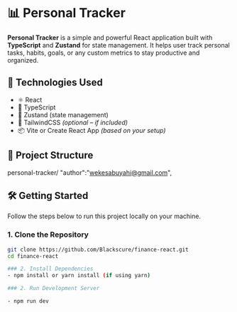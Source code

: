 # 📊 Personal Tracker

**Personal Tracker** is a simple and powerful React application built with **TypeScript** and **Zustand** for state management. It helps user track personal tasks, habits, goals, or any custom metrics to stay productive and organized.

## 🚀 Technologies Used

- ⚛️ React
- 🔡 TypeScript
- 🌿 Zustand (state management)
- 🎨 TailwindCSS *(optional – if included)*
- 📦 Vite or Create React App *(based on your setup)*

## 📂 Project Structure

personal-tracker/
  "author":"wekesabuyahi@gmail.com",


## 🛠️ Getting Started

Follow the steps below to run this project locally on your machine.

### 1. Clone the Repository

```bash
git clone https://github.com/Blackscure/finance-react.git
cd finance-react

### 2. Install Dependencies
- npm install or yarn install (if using yarn)

### 2. Run Development Server

- npm run dev




 

